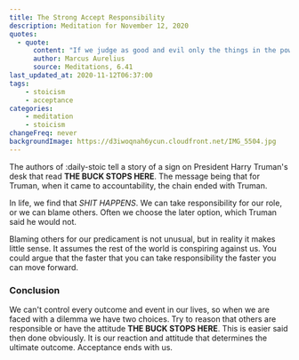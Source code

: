 ```yaml
---
title: The Strong Accept Responsibility
description: Meditation for November 12, 2020
quotes: 
  - quote:
      content: "If we judge as good and evil only the things in the power of our own choice, then there is no room left for blaming gods or being hostile to others."
      author: Marcus Aurelius
      source: Meditations, 6.41
last_updated_at: 2020-11-12T06:37:00
tags:
    - stoicism
    - acceptance
categories:
    - meditation
    - stoicism
changeFreq: never
backgroundImage: https://d3iwoqnah6ycun.cloudfront.net/IMG_5504.jpg
---
```


The authors of :daily-stoic tell a story of a sign on President Harry Truman's desk that read **THE BUCK STOPS 
HERE**. The message being that for Truman, when it came to accountability, the chain ended with Truman.

In life, we find that *SHIT HAPPENS*. We can take responsibility for our role, or we can blame others. Often we 
choose the later option, which Truman said he would not.

Blaming others for our predicament is not unusual, but in reality it makes little sense. It assumes the rest of the 
world is conspiring against us. You could argue that the faster that you can take responsibility the faster you can
move forward.

### Conclusion 

We can't control every outcome and event in our lives, so when we are faced with a dilemma we have two choices. Try 
to reason that others are responsible or have the attitude **THE BUCK STOPS HERE**. This is easier said then done 
obviously. It is our reaction and attitude that determines the ultimate outcome. Acceptance ends with us.

